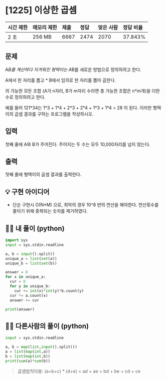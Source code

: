 # [1225] 이상한 곱셈

| 시간 제한 | 메모리 제한 | 제출 | 정답 | 맞은 사람 | 정답 비율 |
| :-------- | :---------- | :--- | :--- | :-------- | :-------- |
| 2 초      | 256 MB      | 6667 | 2474 | 2070      | 37.843%   |

## 문제

A*B를 계산하다 지겨워진 형택이는 A*B를 새로운 방법으로 정의하려고 한다.

A에서 한 자리를 뽑고 * B에서 임의로 한 자리를 뽑아 곱한다.

의 가능한 모든 조합 (A가 n자리, B가 m자리 수라면 총 가능한 조합은 n*m개)을 더한 수로 정의하려고 한다.

예를 들어 121*34는 1\*3 + 1\*4 + 2\*3 + 2\*4 + 1\*3 + 1\*4 = 28 이 된다. 이러한 형택이의 곱셈 결과를 구하는 프로그램을 작성하시오.

## 입력

첫째 줄에 A와 B가 주어진다. 주어지는 두 수는 모두 10,000자리를 넘지 않는다.

## 출력

첫째 줄에 형택이의 곱셈 결과를 출력한다.





## 💡 구현 아이디어

- 단순 구현시 O(N*M) 으로, 최악의 경우 10^8 번의 연산을 해야한다. 연산횟수를 줄이기 위해 중복되는 숫자를 제거하였다.





## 🙆‍♀️ 내 풀이 (python)

```python
import sys
input = sys.stdin.readline

a, b = input().split()
unique_a = list(set(a))
unique_b = list(set(b))

answer = 0
for x in unique_a:
  cur = 0
  for y in unique_b:
    cur += int(x)*int(y)*b.count(y)
  cur *= a.count(x)
  answer += cur

print(answer)
```





## 🙆‍♀️ 다른사람의 풀이 (python)

```python
input = sys.stdin.readline

a, b = map(list,input().split())
a = list(map(int,a))
b = list(map(int,b))
print(sum(a)*sum(b))
```

> 곱셈법칙이용: (a+b+c) * (d+e) = ad + ae + bd + be + cd + ce